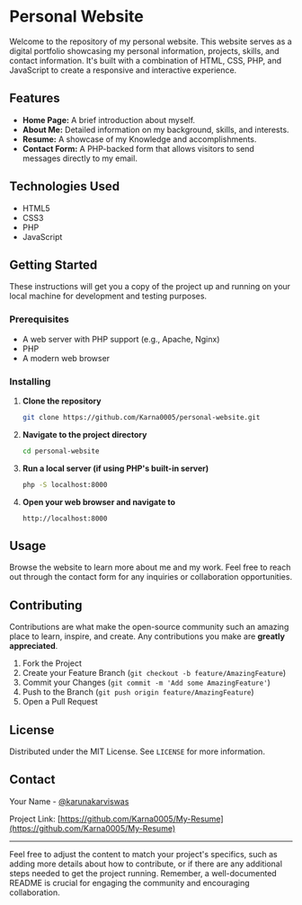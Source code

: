 # Personal Website

Welcome to the repository of my personal website. This website serves as a digital portfolio showcasing my personal information, projects, skills, and contact information. It's built with a combination of HTML, CSS, PHP, and JavaScript to create a responsive and interactive experience.

## Features

- **Home Page:** A brief introduction about myself.
- **About Me:** Detailed information on my background, skills, and interests.
- **Resume:** A showcase of my Knowledge and accomplishments.
- **Contact Form:** A PHP-backed form that allows visitors to send messages directly to my email.

## Technologies Used

- HTML5
- CSS3
- PHP 
- JavaScript

## Getting Started

These instructions will get you a copy of the project up and running on your local machine for development and testing purposes.

### Prerequisites

- A web server with PHP support (e.g., Apache, Nginx)
- PHP 
- A modern web browser

### Installing

1. **Clone the repository**

   ```sh
   git clone https://github.com/Karna0005/personal-website.git
   ```

2. **Navigate to the project directory**

   ```sh
   cd personal-website
   ```

3. **Run a local server (if using PHP's built-in server)**

   ```sh
   php -S localhost:8000
   ```

4. **Open your web browser and navigate to**

   ```
   http://localhost:8000
   ```

## Usage

Browse the website to learn more about me and my work. Feel free to reach out through the contact form for any inquiries or collaboration opportunities.

## Contributing

Contributions are what make the open-source community such an amazing place to learn, inspire, and create. Any contributions you make are **greatly appreciated**.

1. Fork the Project
2. Create your Feature Branch (`git checkout -b feature/AmazingFeature`)
3. Commit your Changes (`git commit -m 'Add some AmazingFeature'`)
4. Push to the Branch (`git push origin feature/AmazingFeature`)
5. Open a Pull Request

## License

Distributed under the MIT License. See `LICENSE` for more information.

## Contact

Your Name - [@karunakarviswas](https://twitter.com/karunakarviswas)

Project Link: [https://github.com/Karna0005/My-Resume](https://github.com/Karna0005/My-Resume)

---

Feel free to adjust the content to match your project's specifics, such as adding more details about how to contribute, or if there are any additional steps needed to get the project running. Remember, a well-documented README is crucial for engaging the community and encouraging collaboration.
